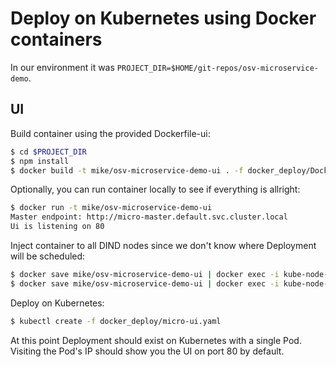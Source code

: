 # Deploy on Kubernetes using Docker containers

In our environment it was `PROJECT_DIR=$HOME/git-repos/osv-microservice-demo`.

## UI

Build container using the provided Dockerfile-ui:
```bash
$ cd $PROJECT_DIR
$ npm install
$ docker build -t mike/osv-microservice-demo-ui . -f docker_deploy/Dockerfile-ui
```

Optionally, you can run container locally to see if everything is allright:
```bash
$ docker run -t mike/osv-microservice-demo-ui
Master endpoint: http://micro-master.default.svc.cluster.local
Ui is listening on 80
```

Inject container to all DIND nodes since we don't know where Deployment will be scheduled:
```bash
$ docker save mike/osv-microservice-demo-ui | docker exec -i kube-node-1 docker load
$ docker save mike/osv-microservice-demo-ui | docker exec -i kube-node-2 docker load
```

Deploy on Kubernetes:
```bash
$ kubectl create -f docker_deploy/micro-ui.yaml
```

At this point Deployment should exist on Kubernetes with a single Pod. Visiting the Pod's IP should
show you the UI on port 80 by default.
